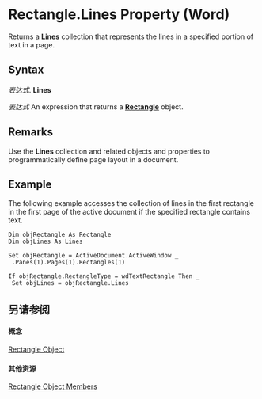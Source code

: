 
# Rectangle.Lines Property (Word)

Returns a  **[Lines](d04aff17-bd9c-8340-f3ab-191da921ea79.md)** collection that represents the lines in a specified portion of text in a page.


## Syntax

 _表达式_. **Lines**

 _表达式_ An expression that returns a **[Rectangle](90ad4f48-2051-38f9-9b2e-a14bd38478be.md)** object.


## Remarks

Use the  **Lines** collection and related objects and properties to programmatically define page layout in a document.


## Example

The following example accesses the collection of lines in the first rectangle in the first page of the active document if the specified rectangle contains text.


```
Dim objRectangle As Rectangle 
Dim objLines As Lines 
 
Set objRectangle = ActiveDocument.ActiveWindow _ 
 .Panes(1).Pages(1).Rectangles(1) 
 
If objRectangle.RectangleType = wdTextRectangle Then _ 
 Set objLines = objRectangle.Lines
```


## 另请参阅


#### 概念


[Rectangle Object](90ad4f48-2051-38f9-9b2e-a14bd38478be.md)
#### 其他资源


[Rectangle Object Members](http://msdn.microsoft.com/library/0100767b-7e71-a34b-4051-1de890574f82%28Office.15%29.aspx)